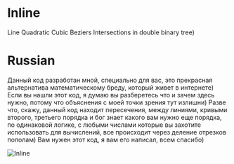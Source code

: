 # Inline
Line Quadratic Cubic Beziers Intersections in double binary tree)

# Russian
Данный код разработан мной, специально для вас, это прекрасная альтернатива математическому бреду, который живет в интернете) Если вы нашли этот код, я думаю вы разберетесь что и зачем здесь нужно, потому что объяснения с моей точки зрения тут излишни) Разве что, скажу, данный код находит пересечения, между линиями, кривыми второго, третьего порядка и бог знает какого вам нужно еще порядка, по одинаковой логике, с любыми числами которые вы захотите использовать для вычислений, все происходит через деление отрезков пополам) Вам нужен этот код, я вам его написал, всем спасибо)

![Inline](https://user-images.githubusercontent.com/68204631/115240735-b9a08280-a128-11eb-9ee2-f2bc25cd79ee.png)
